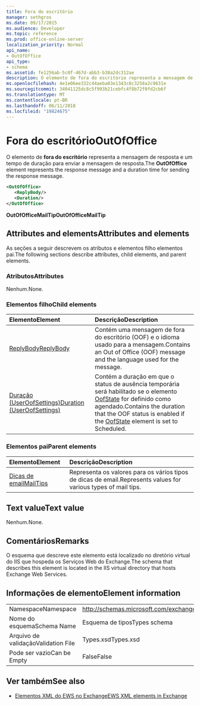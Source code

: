 ```yaml
---
title: Fora do escritório
manager: sethgros
ms.date: 09/17/2015
ms.audience: Developer
ms.topic: reference
ms.prod: office-online-server
localization_priority: Normal
api_name:
- OutOfOffice
api_type:
- schema
ms.assetid: fe1256ab-5c0f-467d-abb3-b38a2dc312ae
description: O elemento de fora do escritório representa a mensagem de resposta e um tempo de duração para enviar a mensagem de resposta.
ms.openlocfilehash: 4e1e06ee332c44aeba03e1343c8c3258a2c9631e
ms.sourcegitcommit: 34041125dc8c5f993b21cebfc4f8b72f0fd2cb6f
ms.translationtype: MT
ms.contentlocale: pt-BR
ms.lasthandoff: 06/11/2018
ms.locfileid: "19824675"
---
```

# <a name="outofoffice"></a><span data-ttu-id="54687-103">Fora do escritório</span><span class="sxs-lookup"><span data-stu-id="54687-103">OutOfOffice</span></span>

<span data-ttu-id="54687-104">O elemento de **fora do escritório** representa a mensagem de resposta e um tempo de duração para enviar a mensagem de resposta.</span><span class="sxs-lookup"><span data-stu-id="54687-104">The **OutOfOffice** element represents the response message and a duration time for sending the response message.</span></span> 
  
```XML
<OutOfOffice>
   <ReplyBody/>
   <Duration/>
</OutOfOffice>
```

 <span data-ttu-id="54687-105">**OutOfOfficeMailTip**</span><span class="sxs-lookup"><span data-stu-id="54687-105">**OutOfOfficeMailTip**</span></span>
## <a name="attributes-and-elements"></a><span data-ttu-id="54687-106">Attributes and elements</span><span class="sxs-lookup"><span data-stu-id="54687-106">Attributes and elements</span></span>

<span data-ttu-id="54687-107">As seções a seguir descrevem os atributos e elementos filho elementos pai.</span><span class="sxs-lookup"><span data-stu-id="54687-107">The following sections describe attributes, child elements, and parent elements.</span></span>
  
### <a name="attributes"></a><span data-ttu-id="54687-108">Atributos</span><span class="sxs-lookup"><span data-stu-id="54687-108">Attributes</span></span>

<span data-ttu-id="54687-109">Nenhum.</span><span class="sxs-lookup"><span data-stu-id="54687-109">None.</span></span>
  
### <a name="child-elements"></a><span data-ttu-id="54687-110">Elementos filho</span><span class="sxs-lookup"><span data-stu-id="54687-110">Child elements</span></span>

|<span data-ttu-id="54687-111">**Elemento**</span><span class="sxs-lookup"><span data-stu-id="54687-111">**Element**</span></span>|<span data-ttu-id="54687-112">**Descrição**</span><span class="sxs-lookup"><span data-stu-id="54687-112">**Description**</span></span>|
|:-----|:-----|
|[<span data-ttu-id="54687-113">ReplyBody</span><span class="sxs-lookup"><span data-stu-id="54687-113">ReplyBody</span></span>](replybody.md) <br/> |<span data-ttu-id="54687-114">Contém uma mensagem de fora do escritório (OOF) e o idioma usado para a mensagem.</span><span class="sxs-lookup"><span data-stu-id="54687-114">Contains an Out of Office (OOF) message and the language used for the message.</span></span>  <br/> |
|[<span data-ttu-id="54687-115">Duração (UserOofSettings)</span><span class="sxs-lookup"><span data-stu-id="54687-115">Duration (UserOofSettings)</span></span>](duration-useroofsettings.md) <br/> |<span data-ttu-id="54687-116">Contém a duração em que o status de ausência temporária será habilitado se o elemento [OofState](oofstate.md) for definido como agendado.</span><span class="sxs-lookup"><span data-stu-id="54687-116">Contains the duration that the OOF status is enabled if the [OofState](oofstate.md) element is set to Scheduled.</span></span>  <br/> |
   
### <a name="parent-elements"></a><span data-ttu-id="54687-117">Elementos pai</span><span class="sxs-lookup"><span data-stu-id="54687-117">Parent elements</span></span>

|<span data-ttu-id="54687-118">**Elemento**</span><span class="sxs-lookup"><span data-stu-id="54687-118">**Element**</span></span>|<span data-ttu-id="54687-119">**Descrição**</span><span class="sxs-lookup"><span data-stu-id="54687-119">**Description**</span></span>|
|:-----|:-----|
|[<span data-ttu-id="54687-120">Dicas de email</span><span class="sxs-lookup"><span data-stu-id="54687-120">MailTips</span></span>](mailtips.md) <br/> |<span data-ttu-id="54687-121">Representa os valores para os vários tipos de dicas de email.</span><span class="sxs-lookup"><span data-stu-id="54687-121">Represents values for various types of mail tips.</span></span>  <br/> |
   
## <a name="text-value"></a><span data-ttu-id="54687-122">Text value</span><span class="sxs-lookup"><span data-stu-id="54687-122">Text value</span></span>

<span data-ttu-id="54687-123">Nenhum.</span><span class="sxs-lookup"><span data-stu-id="54687-123">None.</span></span>
  
## <a name="remarks"></a><span data-ttu-id="54687-124">Comentários</span><span class="sxs-lookup"><span data-stu-id="54687-124">Remarks</span></span>

<span data-ttu-id="54687-125">O esquema que descreve este elemento está localizado no diretório virtual do IIS que hospeda os Serviços Web do Exchange.</span><span class="sxs-lookup"><span data-stu-id="54687-125">The schema that describes this element is located in the IIS virtual directory that hosts Exchange Web Services.</span></span>
  
## <a name="element-information"></a><span data-ttu-id="54687-126">Informações de elemento</span><span class="sxs-lookup"><span data-stu-id="54687-126">Element information</span></span>

|||
|:-----|:-----|
|<span data-ttu-id="54687-127">Namespace</span><span class="sxs-lookup"><span data-stu-id="54687-127">Namespace</span></span>  <br/> |http://schemas.microsoft.com/exchange/services/2006/types  <br/> |
|<span data-ttu-id="54687-128">Nome do esquema</span><span class="sxs-lookup"><span data-stu-id="54687-128">Schema Name</span></span>  <br/> |<span data-ttu-id="54687-129">Esquema de tipos</span><span class="sxs-lookup"><span data-stu-id="54687-129">Types schema</span></span>  <br/> |
|<span data-ttu-id="54687-130">Arquivo de validação</span><span class="sxs-lookup"><span data-stu-id="54687-130">Validation File</span></span>  <br/> |<span data-ttu-id="54687-131">Types.xsd</span><span class="sxs-lookup"><span data-stu-id="54687-131">Types.xsd</span></span>  <br/> |
|<span data-ttu-id="54687-132">Pode ser vazio</span><span class="sxs-lookup"><span data-stu-id="54687-132">Can be Empty</span></span>  <br/> |<span data-ttu-id="54687-133">False</span><span class="sxs-lookup"><span data-stu-id="54687-133">False</span></span>  <br/> |
   
## <a name="see-also"></a><span data-ttu-id="54687-134">Ver também</span><span class="sxs-lookup"><span data-stu-id="54687-134">See also</span></span>



- [<span data-ttu-id="54687-135">Elementos XML do EWS no Exchange</span><span class="sxs-lookup"><span data-stu-id="54687-135">EWS XML elements in Exchange</span></span>](ews-xml-elements-in-exchange.md)

